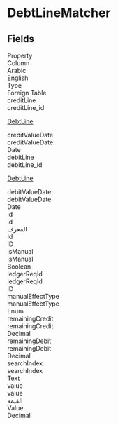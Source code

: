 # DebtLineMatcher

<ContentFilter/>

<div class='searchable'>

## Fields

<div class="row header-row">
<div class="cell">Property</div>
<div class="cell">Column</div>
<div class="cell">Arabic</div>
<div class="cell">English</div>
<div class="cell">Type</div>
<div class="cell">Foreign Table</div>
</div><div class="row searchable" id="creditLine">
<div class="cell" data-label="Property">creditLine</div>
<div class="cell" data-label="Column">creditLine_id</div>
<div class="cell" data-label="Arabic"></div>
<div class="cell" data-label="English"></div>
<div class="cell" data-label="Type"></div>
<div class="cell" data-label="Foreign Table">

 [DebtLine](/entities/system-tables/DebtLine.md) 
</div>
</div>

<div class="row searchable" id="creditValueDate">
<div class="cell" data-label="Property">creditValueDate</div>
<div class="cell" data-label="Column">creditValueDate</div>
<div class="cell" data-label="Arabic"></div>
<div class="cell" data-label="English"></div>
<div class="cell" data-label="Type">Date</div>

</div>

<div class="row searchable" id="debitLine">
<div class="cell" data-label="Property">debitLine</div>
<div class="cell" data-label="Column">debitLine_id</div>
<div class="cell" data-label="Arabic"></div>
<div class="cell" data-label="English"></div>
<div class="cell" data-label="Type"></div>
<div class="cell" data-label="Foreign Table">

 [DebtLine](/entities/system-tables/DebtLine.md) 
</div>
</div>

<div class="row searchable" id="debitValueDate">
<div class="cell" data-label="Property">debitValueDate</div>
<div class="cell" data-label="Column">debitValueDate</div>
<div class="cell" data-label="Arabic"></div>
<div class="cell" data-label="English"></div>
<div class="cell" data-label="Type">Date</div>

</div>

<div class="row searchable" id="id">
<div class="cell" data-label="Property">id</div>
<div class="cell" data-label="Column">id</div>
<div class="cell" data-label="Arabic">المعرف</div>
<div class="cell" data-label="English">Id</div>
<div class="cell" data-label="Type">ID</div>

</div>

<div class="row searchable" id="isManual">
<div class="cell" data-label="Property">isManual</div>
<div class="cell" data-label="Column">isManual</div>
<div class="cell" data-label="Arabic"></div>
<div class="cell" data-label="English"></div>
<div class="cell" data-label="Type">Boolean</div>

</div>

<div class="row searchable" id="ledgerReqId">
<div class="cell" data-label="Property">ledgerReqId</div>
<div class="cell" data-label="Column">ledgerReqId</div>
<div class="cell" data-label="Arabic"></div>
<div class="cell" data-label="English"></div>
<div class="cell" data-label="Type">ID</div>

</div>

<div class="row searchable" id="manualEffectType">
<div class="cell" data-label="Property">manualEffectType</div>
<div class="cell" data-label="Column">manualEffectType</div>
<div class="cell" data-label="Arabic"></div>
<div class="cell" data-label="English"></div>
<div class="cell" data-label="Type">Enum</div>

</div>

<div class="row searchable" id="remainingCredit">
<div class="cell" data-label="Property">remainingCredit</div>
<div class="cell" data-label="Column">remainingCredit</div>
<div class="cell" data-label="Arabic"></div>
<div class="cell" data-label="English"></div>
<div class="cell" data-label="Type">Decimal</div>

</div>

<div class="row searchable" id="remainingDebit">
<div class="cell" data-label="Property">remainingDebit</div>
<div class="cell" data-label="Column">remainingDebit</div>
<div class="cell" data-label="Arabic"></div>
<div class="cell" data-label="English"></div>
<div class="cell" data-label="Type">Decimal</div>

</div>

<div class="row searchable" id="searchIndex">
<div class="cell" data-label="Property">searchIndex</div>
<div class="cell" data-label="Column">searchIndex</div>
<div class="cell" data-label="Arabic"></div>
<div class="cell" data-label="English"></div>
<div class="cell" data-label="Type">Text</div>

</div>

<div class="row searchable" id="value">
<div class="cell" data-label="Property">value</div>
<div class="cell" data-label="Column">value</div>
<div class="cell" data-label="Arabic">القيمة</div>
<div class="cell" data-label="English">Value</div>
<div class="cell" data-label="Type">Decimal</div>

</div>


</div>

